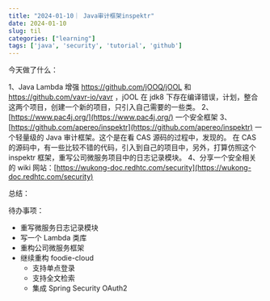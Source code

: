 ```yaml
---
title: "2024-01-10｜ Java审计框架inspektr"
date: 2024-01-10
slug: til
categories: ["learning"]
tags: ['java', 'security', 'tutorial', 'github']
---
```


今天做了什么：

1、Java Lambda 增强 https://github.com/jOOQ/jOOL 和 https://github.com/vavr-io/vavr ，jOOL 在 jdk8 下存在编译错误，计划，整合这两个项目，创建一个新的项目，只引入自己需要的一些类。
2、[https://www.pac4j.org/](https://www.pac4j.org/) 一个安全框架
3、[https://github.com/apereo/inspektr](https://github.com/apereo/inspektr) 一个轻量级的 Java 审计框架。这个是在看 CAS 源码的过程中，发现的。
在 CAS 的源码中，有一些比较不错的代码，引入到自己的项目中，另外，打算仿照这个 inspektr 框架，重写公司微服务项目中的日志记录模块。
4、分享一个安全相关的 wiki 网站：[https://wukong-doc.redhtc.com/security](https://wukong-doc.redhtc.com/security)

总结：

待办事项：
- 重写微服务日志记录模块
- 写一个 Lambda 类库
- 重构公司微服务框架
- 继续重构 foodie-cloud
  - 支持单点登录
  - 支持全文检索
  - 集成 Spring Security OAuth2
